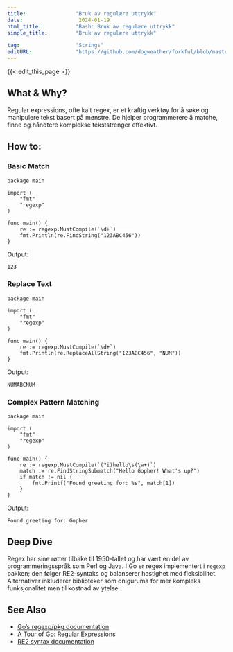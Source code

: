 ```yaml
---
title:                "Bruk av regulære uttrykk"
date:                  2024-01-19
html_title:           "Bash: Bruk av regulære uttrykk"
simple_title:         "Bruk av regulære uttrykk"

tag:                  "Strings"
editURL:              "https://github.com/dogweather/forkful/blob/master/content/no/go/using-regular-expressions.md"
---
```


{{< edit_this_page >}}

## What & Why?
Regular expressions, ofte kalt regex, er et kraftig verktøy for å søke og manipulere tekst basert på mønstre. De hjelper programmerere å matche, finne og håndtere komplekse tekststrenger effektivt.

## How to:
### Basic Match
```
package main

import (
    "fmt"
    "regexp"
)

func main() {
    re := regexp.MustCompile(`\d+`)
    fmt.Println(re.FindString("123ABC456"))
}
```
Output:
```
123
```

### Replace Text
```
package main

import (
    "fmt"
    "regexp"
)

func main() {
    re := regexp.MustCompile(`\d+`)
    fmt.Println(re.ReplaceAllString("123ABC456", "NUM"))
}
```
Output:
```
NUMABCNUM
```

### Complex Pattern Matching
```
package main

import (
    "fmt"
    "regexp"
)

func main() {
    re := regexp.MustCompile(`(?i)hello\s(\w+)`)
    match := re.FindStringSubmatch("Hello Gopher! What's up?")
    if match != nil {
        fmt.Printf("Found greeting for: %s", match[1])
    }
}
```
Output:
```
Found greeting for: Gopher
```

## Deep Dive
Regex har sine røtter tilbake til 1950-tallet og har vært en del av programmeringsspråk som Perl og Java. I Go er regex implementert i `regexp` pakken; den følger RE2-syntaks og balanserer hastighet med fleksibilitet. Alternativer inkluderer biblioteker som oniguruma for mer kompleks funksjonalitet men til kostnad av ytelse.

## See Also
- [Go’s regexp/pkg documentation](https://pkg.go.dev/regexp)
- [A Tour of Go: Regular Expressions](https://tour.golang.org/moretypes/23)
- [RE2 syntax documentation](https://github.com/google/re2/wiki/Syntax)
